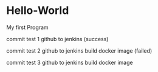 # Hello-World
 My first Program

commit test 1 github to jenkins (success)

commit test 2 github to jenkins build docker image (failed)

commit test 3 github to jenkins build docker image
